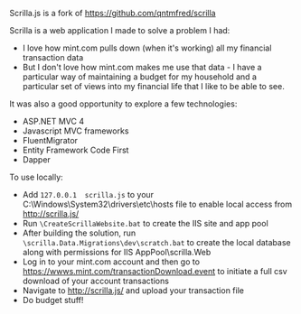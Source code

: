 Scrilla.js is a fork of https://github.com/qntmfred/scrilla

Scrilla is a web application I made to solve a problem I had:  
- I love how mint.com pulls down (when it's working) all my financial transaction data  
- But I don't love how mint.com makes me use that data - I have a particular way of maintaining a budget for my household and a particular set of views into my financial life that I like to be able to see.

It was also a good opportunity to explore a few technologies:
- ASP.NET MVC 4
- Javascript MVC frameworks
- FluentMigrator
- Entity Framework Code First
- Dapper

To use locally:
- Add `127.0.0.1  scrilla.js` to your C:\Windows\System32\drivers\etc\hosts file to enable local access from http://scrilla.js/
- Run `\CreateScrillaWebsite.bat` to create the IIS site and app pool
- After building the solution, run `\scrilla.Data.Migrations\dev\scratch.bat` to create the local database along with permissions for IIS AppPool\scrilla.Web
- Log in to your mint.com account and then go to https://wwws.mint.com/transactionDownload.event to initiate a full csv download of your account transactions
- Navigate to http://scrilla.js/ and upload your transaction file
- Do budget stuff!
